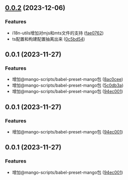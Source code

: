 ## [0.0.2](https://github.com/AlbertLin0923/mango-scripts/compare/@mango-scripts/babel-preset-mango@0.0.1...@mango-scripts/babel-preset-mango@0.0.2) (2023-12-06)


### Features

* i18n-utils增加对mjs和mts文件的支持 ([fae0762](https://github.com/AlbertLin0923/mango-scripts/commit/fae0762cccf7d6e840e1408fae85192e4114edf6))
* ts配置和构建配置抽离出来 ([0c5bd54](https://github.com/AlbertLin0923/mango-scripts/commit/0c5bd542f44762becb8d425f15dff1788e664ca1))

## 0.0.1 (2023-11-27)


### Features

* 增加@mango-scripts/babel-preset-mango包 ([8ac0cee](https://github.com/AlbertLin0923/mango-scripts/commit/8ac0cee55ae1af2960e126e2e2e757b19382a42a))
* 增加@mango-scripts/babel-preset-mango包 ([5c0db3a](https://github.com/AlbertLin0923/mango-scripts/commit/5c0db3ab53a7ee21f975eb90a4f8432cc4ed8f93))
* 增加@mango-scripts/babel-preset-mango包 ([94ec001](https://github.com/AlbertLin0923/mango-scripts/commit/94ec0018cdc5a634682b5281bedf998a3da6ecf4))

## 0.0.1 (2023-11-27)


### Features

* 增加@mango-scripts/babel-preset-mango包 ([94ec001](https://github.com/AlbertLin0923/mango-scripts/commit/94ec0018cdc5a634682b5281bedf998a3da6ecf4))

## 0.0.1 (2023-11-27)


### Features

* 增加@mango-scripts/babel-preset-mango包 ([94ec001](https://github.com/AlbertLin0923/mango-scripts/commit/94ec0018cdc5a634682b5281bedf998a3da6ecf4))


